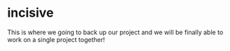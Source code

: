 # incisive

This is where we going to back up our project and we will be finally able to work on a single project together!

